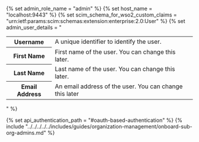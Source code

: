 {% set admin_role_name = "admin" %}
{% set host_name = "localhost:9443" %}
{% set scim_schema_for_wso2_custom_claims = "urn:ietf:params:scim:schemas:extension:enterprise:2.0:User" %}
{% set admin_user_details = "
    <table>
        <tr>
            <th>Username</th>
            <td>A unique identifier to identify the user.</td>
        </tr>
        <tr>
            <th>First Name</th>
            <td>First name of the user. You can change this later.</td>
        </tr>
        <tr>
            <th>Last Name</th>
            <td>Last name of the user. You can change this later.</td>
        </tr>
        <tr>
            <th>Email Address</th>
            <td>An email address of the user. You can change this later</td>
        </tr>
    </table>
" %}

{% set api_authentication_path = "#oauth-based-authentication" %}
{% include "../../../../../includes/guides/organization-management/onboard-sub-org-admins.md" %}
